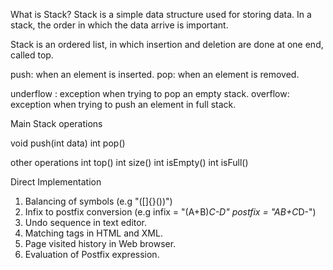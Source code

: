 

What is Stack?
Stack is a simple data structure used for storing data.
In a stack, the order in which the data arrive is important.

Stack is an ordered list, in which insertion and deletion are done at one end, called top.

push: when an element is inserted.
pop: when an element is removed. 

underflow : exception when trying to pop an empty stack.
overflow: exception when trying to push an element in full stack.

Main Stack operations

void push(int data)
int pop()

other operations
int top()
int size()
int isEmpty()
int isFull()


Direct Implementation
1. Balancing of symbols (e.g "([]{}())")
2. Infix to postfix conversion (e.g infix = "(A+B)*C-D"  postfix = "AB+C*D-")
3. Undo sequence in text editor.
4. Matching tags in HTML and XML.
5. Page visited history in Web browser.
6. Evaluation of Postfix expression.
